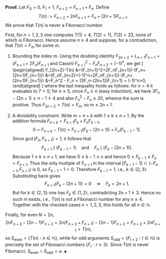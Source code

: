 **Proof.** Let $F_0=0$, $F_1=1$, $F_{n+2}=F_{n+1}+F_n$. Define
$$T(n):=F_{n+2}+2nF_{n+1}=F_n+(2n+1)F_{n+1}.$$
We prove that $T(n)$ is never a Fibonacci number.

First, for $n=1,2,3$ one computes $T(1)=4$, $T(2)=11$, $T(3)=23$, none of which is Fibonacci. Hence assume $n\ge4$ and suppose, for a contradiction, that $T(n)=F_m$ for some $m$.

1) Bounding the index $m$. Using the doubling identity $F_{2n+2}=L_{n+1}F_{n+1}=(F_{n+1}+2F_n)F_{n+1}$ and Cassini $F_{n+1}^2-F_nF_{n+2}=(-1)^n$, we get
\[
\begin{aligned}
F_{2n+2}-T(n)
&=(F_{n+1}^2+2F_nF_{n+1})-(F_n+(2n+1)F_{n+1})\\
&=(F_nF_{n+2}+(-1)^n+2F_nF_{n+1})-(F_n+(2n+1)F_{n+1})\\
&=F_n^2 - F_n + (3F_n-(2n+1))F_{n+1} + (-1)^n>0,
\end{aligned}
\]
where the last inequality holds as follows: for $n=4$ it evaluates to $7>0$; for $n\ge5$, since $F_n\ge n$ (easy induction), we have $3F_n-(2n+1)\ge n-1\ge4$ and also $F_n^2-F_n\ge20$, whence the sum is positive. Thus $F_{2n+2}>T(n)=F_m$, so $m\le 2n+1$.

2) A divisibility constraint. Write $m=n+k$ with $1\le k\le n+1$. By the addition formula $F_{n+k}=F_{n+1}F_k+F_nF_{k-1}$,
$$
0=F_{n+k}-T(n)=F_{n+1}(F_k-(2n+1))+F_n(F_{k-1}-1).
$$
Since $\gcd(F_n,F_{n+1})=1$, it follows that
$$F_{n+1}\mid(F_{k-1}-1)\quad\text{and}\quad F_n\mid(F_k-(2n+1)).$$
Because $1\le k\le n+1$, we have $0\le k-1\le n$ and hence $0\le F_{k-1}\le F_n<F_{n+1}$. Thus the only multiple of $F_{n+1}$ in the interval $[F_{k-1}-1]\subset(-F_{n+1},F_{n+1})$ is $0$, so $F_{k-1}-1=0$. Therefore $F_{k-1}=1$, i.e., $k\in\{2,3\}$. Substituting back gives
$$F_{n+1}(F_k-(2n+1))=0\quad\Rightarrow\quad F_k=2n+1.$$
But for $k\in\{2,3\}$ one has $F_k\in\{1,2\}$, contradicting $2n+1\ge3$. Hence no such $m$ exists, i.e., $T(n)$ is not a Fibonacci number for any $n\ge4$. Together with the checked cases $n=1,2,3$, this holds for all $n\in\mathbb N$.

Finally, for even $N=2n$,
$$
2nF_{n+3}-(2n-1)F_{n+2}=2n(F_{n+2}+F_{n+1})-(2n-1)F_{n+2}=F_{n+2}+2nF_{n+1}=T(n),
$$
so $S_{\mathrm{even}}=\{T(n):n\in\mathbb N\}$, while for odd arguments $S_{\mathrm{odd}}=\{F_{t+2}:t\in\mathbb N\}$ is precisely the set of Fibonacci numbers $\{F_r:r\ge3\}$. Since $T(n)$ is never Fibonacci, $S_{\mathrm{even}}\cap S_{\mathrm{odd}}=\varnothing$.
∎